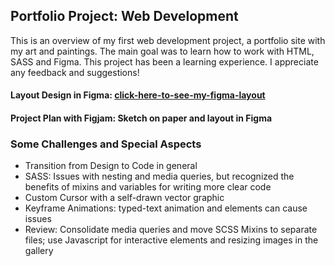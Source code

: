 ## **Portfolio Project: Web Development**

This is an overview of my first web development project, a portfolio site with my art and paintings. The main goal was to learn how to work with HTML, SASS and Figma.
This project has been a learning experience. 
I appreciate any feedback and suggestions!

#### Layout Design in Figma: [click-here-to-see-my-figma-layout](https://www.figma.com/file/GoQ6UQWA03ZMIMtr9AgxCT/uib_final_project-portfolio?type=design&node-id=0-1&mode=design&t=QItJQimTzGYWFR4J-0)
#### Project Plan with Figjam: Sketch on paper and layout in Figma

### Some Challenges and Special Aspects
* Transition from Design to Code in general
* SASS: Issues with nesting and media queries, but recognized the benefits of mixins and variables for writing more clear code
* Custom Cursor with a self-drawn vector graphic
* Keyframe Animations: typed-text animation and <span> elements can cause issues
* Review: Consolidate media queries and move SCSS Mixins to separate files; use Javascript for interactive elements and resizing images in the gallery
